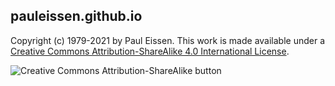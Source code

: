 ## pauleissen.github.io

Copyright (c) 1979-2021 by Paul Eissen. This work is made available under
a [Creative Commons Attribution-ShareAlike 4.0 International License](https://creativecommons.org/licenses/by-sa/4.0/).

![Creative Commons Attribution-ShareAlike button](https://licensebuttons.net/l/by-sa/4.0/88x31.png)
